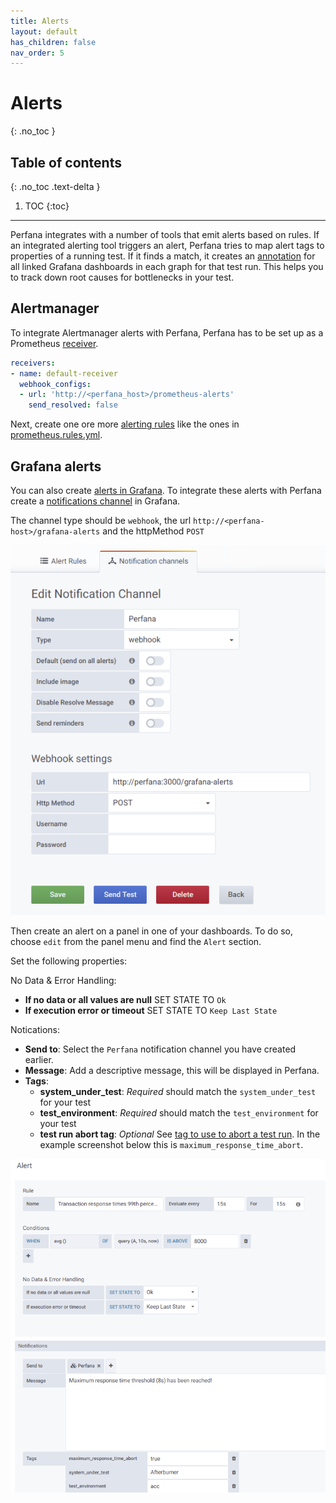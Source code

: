 ```yaml
---
title: Alerts
layout: default
has_children: false
nav_order: 5
---
```


# Alerts
{: .no_toc }

## Table of contents
{: .no_toc .text-delta }

1. TOC
{:toc}


---

Perfana integrates with a number of tools that emit alerts based on rules. If an integrated alerting tool triggers an alert, Perfana tries to map alert tags to properties of a running test. If it finds a match, it creates an [annotation](https://grafana.com/docs/grafana/latest/reference/annotations/) for all linked Grafana dashboards in each graph for that test run. This helps you to track down root causes for bottlenecks in your test.

## Alertmanager

To integrate Alertmanager alerts with Perfana, Perfana has to be set up as a Prometheus [receiver](https://prometheus.io/docs/alerting/configuration/#receiver).

```yaml
receivers:
- name: default-receiver
  webhook_configs:
  - url: 'http://<perfana_host>/prometheus-alerts'
    send_resolved: false

``` 

Next, create one ore more [alerting rules](https://prometheus.io/docs/prometheus/latest/configuration/alerting_rules/) like the ones in [prometheus.rules.yml](https://github.com/perfana/perfana-demo/blob/master/prometheus-config/prometheus.rules.yml).

## Grafana alerts

You can also create [alerts in Grafana](https://grafana.com/docs/grafana/latest/alerting/rules/). To integrate these alerts with Perfana create a [notifications channel](https://grafana.com/docs/grafana/latest/alerting/notifications/) in Grafana.

The channel type should be `webhook`, the url `http://<perfana-host>/grafana-alerts` and the httpMethod `POST`

![Notications channel](/docs/images/notifications-channel.png)

Then create an alert on a panel in one of your dashboards. To do so, choose `edit` from the panel menu and find the `Alert` section.

Set the following properties:

No Data & Error Handling:
* **If no data or all values are null** SET STATE TO `Ok`
* **If execution error or timeout** SET STATE TO `Keep Last State`

Notications:

* **Send to**: Select the `Perfana` notification channel you have created earlier. 
* **Message**: Add a descriptive message, this will be displayed in Perfana.
* **Tags**: 
  * **system_under_test**: *Required* should match the `system_under_test` for your test  
  * **test_environment**: *Required*  should match the `test_environment` for your test
  * **test run abort tag**: *Optional* See [tag to use to abort a test run](/docs/testconfiguration/testconfiguration.html#abort-alert-tags). In the example screenshot below this is `maximum_response_time_abort`. 
  
![Alert](/docs/images/alert.png)
